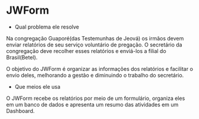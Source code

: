# JWForm
- Qual problema ele resolve

 Na congregação Guaporé(das Testemunhas de Jeová) os irmãos devem enviar relatórios de seu serviço voluntário de pregação. O secretário da congregação deve recolher esses relatórios e enviá-los a filial do Brasil(Betel).

 O objetivo do JWForm é organizar as informações dos relatórios e facilitar o envio deles, melhorando a gestão e diminuindo o trabalho do secretário.

- Que meios ele usa

 O JWForm recebe os relatórios por meio de um formulário, organiza eles em um banco de dados e apresenta um resumo das atividades em um Dashboard.
